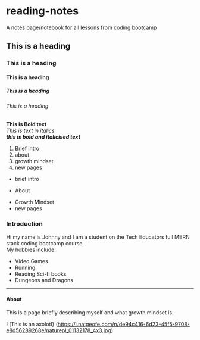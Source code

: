 # reading-notes
A notes page/notebook for all lessons from coding bootcamp
## This is a heading
### This is a heading
#### This is a heading
##### This is a heading
###### This is a heading

**This is Bold text**  
*This is text in italics*  
_**this is bold and italicised text**_  

1. Brief intro
2. about
3. growth mindset
4. new pages

- brief intro 
* About
+ Growth Mindset
+ new pages
### Introduction

Hi my name is Johnny and I am a student on the Tech Educators full MERN stack coding bootcamp course.  
My hobbies include:
- Video Games
- Running
- Reading Sci-fi books
- Dungeons and Dragons

***

#### About

This is a page briefly describing myself and what growth mindset is.

! [This is an axolotl} (https://i.natgeofe.com/n/de94c416-6d23-45f5-9708-e8d56289268e/naturepl_01132178_4x3.jpg)
